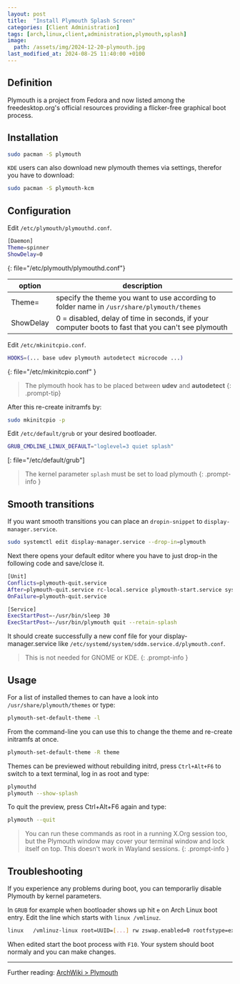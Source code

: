 ```yaml
---
layout: post
title:  "Install Plymouth Splash Screen"
categories: [Client Administration]
tags: [arch,linux,client,administration,plymouth,splash]
image:
  path: /assets/img/2024-12-20-plymouth.jpg
last_modified_at: 2024-08-25 11:40:00 +0100
---
```


## Definition
Plymouth is a project from Fedora and now listed among the freedesktop.org's official resources providing a flicker-free graphical boot process.

## Installation
```bash
sudo pacman -S plymouth
```
`KDE` users can also download new plymouth themes via settings, therefor you have to download:
```bash
sudo pacman -S plymouth-kcm
```

## Configuration
Edit `/etc/plymouth/plymouthd.conf`.
```bash
[Daemon]
Theme=spinner
ShowDelay=0
```
{: file="/etc/plymouth/plymouthd.conf"}

| option | description |
| --- | --- |
| Theme= | specify the theme you want to use according to folder name in `/usr/share/plymouth/themes`|
| ShowDelay | 0 = disabled, delay of time in seconds, if your computer boots to fast that you can't see plymouth |

Edit `/etc/mkinitcpio.conf`.
```bash
HOOKS=(... base udev plymouth autodetect microcode ...)
```
{: file="/etc/mkinitcpio.conf"
}
> The plymouth hook has to be placed between **udev** and **autodetect**
{: .prompt-tip}

After this re-create initramfs by:
```bash
sudo mkinitcpio -p
```

Edit `/etc/default/grub` or your desired bootloader.
```bash
GRUB_CMDLINE_LINUX_DEFAULT="loglevel=3 quiet splash"
```
[: file="/etc/default/grub"]

> The kernel parameter `splash` must be set to load plymouth
{: .prompt-info }

## Smooth transitions
If you want smooth transitions you can place an `dropin-snippet` to `display-manager.service`.
```bash
sudo systemctl edit display-manager.service --drop-in=plymouth
```
Next there opens your default editor where you have to just drop-in the following code and save/close it.
```bash
[Unit]
Conflicts=plymouth-quit.service
After=plymouth-quit.service rc-local.service plymouth-start.service systemd-user-sessions.service
OnFailure=plymouth-quit.service

[Service]
ExecStartPost=-/usr/bin/sleep 30
ExecStartPost=-/usr/bin/plymouth quit --retain-splash
```
It should create successfully a new conf file for your display-manager.service like `/etc/systemd/system/sddm.service.d/plymouth.conf`.

> This is not needed for GNOME or KDE.
{: .prompt-info }

## Usage
For a list of installed themes to can have a look into `/usr/share/plymouth/themes` or type:
```bash
plymouth-set-default-theme -l
```
From the command-line you can use this to change the theme and re-create initramfs at once.
```bash
plymouth-set-default-theme -R theme
```
Themes can be previewed without rebuilding initrd, press `Ctrl+Alt+F6` to switch to a text terminal, log in as root and type:
```bash
plymouthd
plymouth --show-splash
```
To quit the preview, press Ctrl+Alt+F6 again and type:
```bash
plymouth --quit
```
> You can run these commands as root in a running X.Org session too, but the Plymouth window may cover your terminal window and lock itself on top. This doesn't work in Wayland sessions.
{: .prompt-info }

## Troubleshooting
If you experience any problems during boot, you can temporarliy disable Plymouth by kernel parameters.

In `GRUB` for example when bootloader shows up hit `e` on Arch Linux boot entry. Edit the line which starts with `linux /vmlinuz`.
```bash
linux   /vmlinuz-linux root=UUID=[...] rw zswap.enabled=0 rootfstype=ext4 plymouth.enable=0 disablehooks=plymouth
```
When edited start the boot process with `F10`. Your system should boot normaly and you can make changes.

----
Further reading: [ArchWiki > Plymouth](https://wiki.archlinux.org/title/Plymouth)

